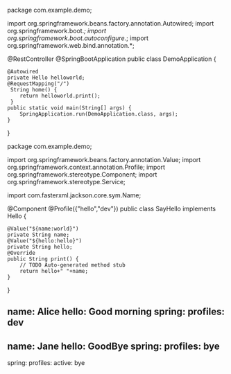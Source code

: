 package com.example.demo;

import org.springframework.beans.factory.annotation.Autowired;
import org.springframework.boot.*;
import org.springframework.boot.autoconfigure.*;
import org.springframework.web.bind.annotation.*;

@RestController
@SpringBootApplication
public class DemoApplication {
	
	@Autowired
	private Hello helloworld;
	@RequestMapping("/")
	 String home() {
		return helloworld.print();
	 }
	public static void main(String[] args) {
		SpringApplication.run(DemoApplication.class, args);
	}
}


package com.example.demo;

import org.springframework.beans.factory.annotation.Value;
import org.springframework.context.annotation.Profile;
import org.springframework.stereotype.Component;
import org.springframework.stereotype.Service;

import com.fasterxml.jackson.core.sym.Name;

@Component
@Profile({"hello","dev"})
public class SayHello implements Hello {

	@Value("${name:world}")
	private String name;
	@Value("${hello:hello}")
	private String hello;
	@Override
	public String print() {
		// TODO Auto-generated method stub
		return hello+" "+name;
	}
}

name: Alice
hello: Good morning
spring:
  profiles: dev
---
name: Jane
hello: GoodBye
spring:
  profiles: bye
---
spring:
  profiles: 
    active: bye


  
